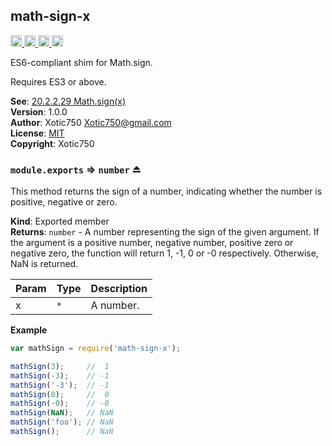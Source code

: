 <a name="module_math-sign-x"></a>

## math-sign-x
<a href="https://travis-ci.org/Xotic750/math-sign-x"
title="Travis status">
<img
src="https://travis-ci.org/Xotic750/math-sign-x.svg?branch=master"
alt="Travis status" height="18">
</a>
<a href="https://david-dm.org/Xotic750/math-sign-x"
title="Dependency status">
<img src="https://david-dm.org/Xotic750/math-sign-x.svg"
alt="Dependency status" height="18"/>
</a>
<a
href="https://david-dm.org/Xotic750/math-sign-x#info=devDependencies"
title="devDependency status">
<img src="https://david-dm.org/Xotic750/math-sign-x/dev-status.svg"
alt="devDependency status" height="18"/>
</a>
<a href="https://badge.fury.io/js/math-sign-x" title="npm version">
<img src="https://badge.fury.io/js/math-sign-x.svg"
alt="npm version" height="18">
</a>

ES6-compliant shim for Math.sign.

Requires ES3 or above.

**See**: [20.2.2.29 Math.sign(x)](http://www.ecma-international.org/ecma-262/6.0/#sec-math.sign)  
**Version**: 1.0.0  
**Author**: Xotic750 <Xotic750@gmail.com>  
**License**: [MIT](&lt;https://opensource.org/licenses/MIT&gt;)  
**Copyright**: Xotic750  
<a name="exp_module_math-sign-x--module.exports"></a>

### `module.exports` ⇒ <code>number</code> ⏏
This method returns the sign of a number, indicating whether the number is positive,
negative or zero.

**Kind**: Exported member  
**Returns**: <code>number</code> - A number representing the sign of the given argument. If the argument
is a positive number, negative number, positive zero or negative zero, the function will
return 1, -1, 0 or -0 respectively. Otherwise, NaN is returned.  

| Param | Type | Description |
| --- | --- | --- |
| x | <code>\*</code> | A number. |

**Example**  
```js
var mathSign = require('math-sign-x');

mathSign(3);     //  1
mathSign(-3);    // -1
mathSign('-3');  // -1
mathSign(0);     //  0
mathSign(-0);    // -0
mathSign(NaN);   // NaN
mathSign('foo'); // NaN
mathSign();      // NaN
```

